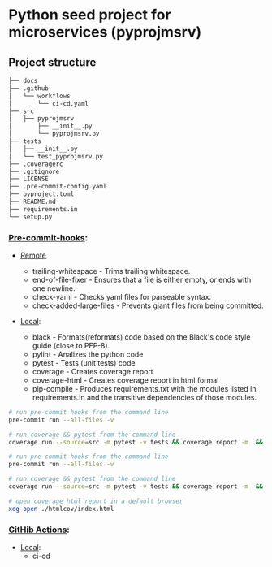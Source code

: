 # Python seed project for microservices (pyprojmsrv)

## Project structure
````bash
├── docs
├── .github
│   └── workflows
│       └── ci-cd.yaml
├── src
│   ├── pyprojmsrv
│       ├── __init__.py
│       └── pyprojmsrv.py
├── tests
│   ├── __init__.py
│   └── test_pyprojmsrv.py
├── .coveragerc
├── .gitignore
├── LICENSE
├── .pre-commit-config.yaml
├── pyproject.toml
├── README.md
├── requirements.in
└── setup.py
````

### [Pre-commit-hooks](https://pre-commit.com/):

- [Remote](https://github.com/pre-commit/pre-commit-hooks)
    - trailing-whitespace - Trims trailing whitespace.
    - end-of-file-fixer - Ensures that a file is either empty, or ends with one newline.
    - check-yaml - Checks yaml files for parseable syntax.
    - check-added-large-files - Prevents giant files from being committed.

- [Local](https://github.com/ekarpovs/pyprojmsrv):
    - black - Formats(reformats) code based on the Black's code style guide (close to PEP-8).
    - pylint - Analizes the python code
    - pytest - Tests (unit tests) code
    - coverage - Creates coverage report
    - coverage-html - Creates coverage report in html formal
    - pip-compile - Produces requirements.txt with the modules listed in requirements.in and the transitive dependencies of those modules.

```bash
# run pre-commit hooks from the command line
pre-commit run --all-files -v

# run coverage && pytest from the command line
coverage run --source=src -m pytest -v tests && coverage report -m  && coverage html
````

```bash
# run pre-commit hooks from the command line
pre-commit run --all-files -v

# run coverage && pytest from the command line
coverage run --source=src -m pytest -v tests && coverage report -m  && coverage html

# open coverage html report in a default browser
xdg-open ./htmlcov/index.html
````


### [GitHib Actions](https://github.com/actions):

- [Local](https://github.com/ekarpovs/pyprojmsrv/):
    - ci-cd
